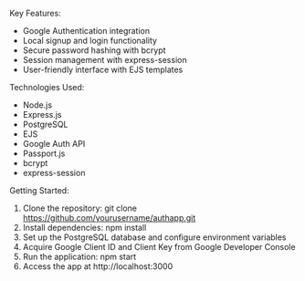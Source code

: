 Key Features:
- Google Authentication integration
- Local signup and login functionality
- Secure password hashing with bcrypt
- Session management with express-session
- User-friendly interface with EJS templates

Technologies Used:
- Node.js
- Express.js
- PostgreSQL
- EJS 
- Google Auth API
- Passport.js
- bcrypt
- express-session

Getting Started:
1. Clone the repository: git clone https://github.com/yourusername/authapp.git
2. Install dependencies: npm install
3. Set up the PostgreSQL database and configure environment variables
4. Acquire Google Client ID and Client Key from Google Developer Console
5. Run the application: npm start
6. Access the app at http://localhost:3000
